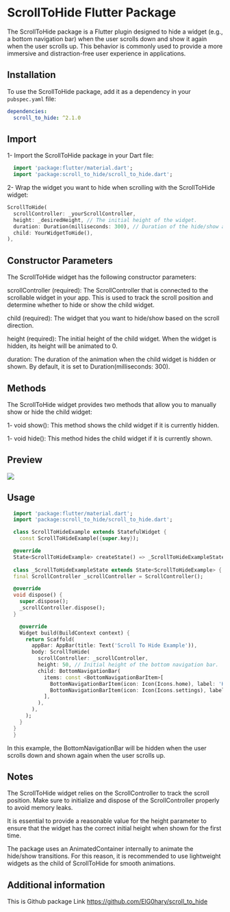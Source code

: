 # ScrollToHide Flutter Package

The ScrollToHide package is a Flutter plugin designed to hide a widget (e.g., a bottom navigation bar) when the user scrolls down and show it again when the user scrolls up. This behavior is commonly used to provide a more immersive and distraction-free user experience in applications.

## Installation

To use the ScrollToHide package, add it as a dependency in your `pubspec.yaml` file:

```yaml
dependencies:
  scroll_to_hide: ^2.1.0 
  ```

## Import

 1- Import the ScrollToHide package in your Dart file:

  ```dart
    import 'package:flutter/material.dart';
    import 'package:scroll_to_hide/scroll_to_hide.dart';
  ```

 2- Wrap the widget you want to hide when scrolling with the ScrollToHide widget:

  ```dart
  ScrollToHide(
    scrollController: _yourScrollController,
    height: _desiredHeight, // The initial height of the widget.
    duration: Duration(milliseconds: 300), // Duration of the hide/show animation.
    child: YourWidgetToHide(),
  ),
  ```

## Constructor Parameters

  The ScrollToHide widget has the following constructor parameters:

scrollController (required): The ScrollController that is connected to the scrollable widget in your app. This is used to track the scroll position and determine whether to hide or show the child widget.

child (required): The widget that you want to hide/show based on the scroll direction.

height (required): The initial height of the child widget. When the widget is hidden, its height will be animated to 0.

duration: The duration of the animation when the child widget is hidden or shown. By default, it is set to Duration(milliseconds: 300).

## Methods

  The ScrollToHide widget provides two methods that allow you to manually show or hide the child widget:

  1- void show(): This method shows the child widget if it is currently hidden.

  1- void hide(): This method hides the child widget if it is currently shown.

## Preview

<img src="https://user-images.githubusercontent.com/85020587/228395540-58475a13-6ded-4392-95bd-fd0766408aea.gif">

## Usage

```dart
  import 'package:flutter/material.dart';
  import 'package:scroll_to_hide/scroll_to_hide.dart';

  class ScrollToHideExample extends StatefulWidget {
    const ScrollToHideExample({super.key});

  @override
  State<ScrollToHideExample> createState() => _ScrollToHideExampleState();
  
  class _ScrollToHideExampleState extends State<ScrollToHideExample> {
  final ScrollController _scrollController = ScrollController();

  @override
  void dispose() {
    super.dispose();
    _scrollController.dispose();
  }

    @override
    Widget build(BuildContext context) {
      return Scaffold(
        appBar: AppBar(title: Text('Scroll To Hide Example')),
        body: ScrollToHide(
          scrollController: _scrollController,
          height: 50, // Initial height of the bottom navigation bar.
          child: BottomNavigationBar(
            items: const <BottomNavigationBarItem>[
              BottomNavigationBarItem(icon: Icon(Icons.home), label: 'Home'),
              BottomNavigationBarItem(icon: Icon(Icons.settings), label: 'Settings'),
            ],
          ),
        ),
      );
    }
  }
  }
```

In this example, the BottomNavigationBar will be hidden when the user scrolls down and shown again when the user scrolls up.

## Notes

The ScrollToHide widget relies on the ScrollController to track the scroll position. Make sure to initialize and dispose of the ScrollController properly to avoid memory leaks.

It is essential to provide a reasonable value for the height parameter to ensure that the widget has the correct initial height when shown for the first time.

The package uses an AnimatedContainer internally to animate the hide/show transitions. For this reason, it is recommended to use lightweight widgets as the child of ScrollToHide for smooth animations.

## Additional information

This is Github package Link
<https://github.com/ElG0hary/scroll_to_hide>

